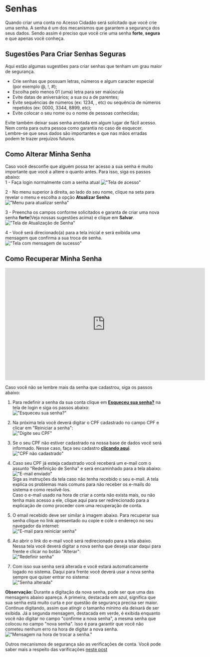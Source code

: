 # Senhas
Quando criar uma conta no Acesso Cidadão será solicitado que você crie uma senha. A senha é um dos mecanismos que garantem a segurança dos seus dados. 
Sendo assim é preciso que você crie uma senha **forte**, **segura** e que apenas você conheça.  

## Sugestões Para Criar Senhas Seguras
Aqui estão algumas sugestões para criar senhas que tenham um grau maior de segurança.  
- Crie senhas que possuam letras, números e algum caracter especial (por exemplo @, !, #);
- Escolha pelo menos 01 (uma) letra para ser maiúscula
- Evite datas de aniversários; a sua ou a de parentes;
- Evite sequências de números (ex: 1234, , etc) ou sequência de números repetidos (ex: 0000, 3344, 8899, etc);
- Evite colocar o seu nome ou o nome de pessoas conhecidas;  

Evite também deixar suas senha anotada em algum lugar de fácil acesso. Nem conta para outra pessoa como garantia no caso de esquecer.  
Lembre-se que seus dados são importantes e que nas mãos erradas podem te trazer prejuízos futuros.  

## Como Alterar Minha Senha
Caso você desconfie que alguém possa ter acesso a sua senha é muito importante que você a altere o quanto antes. Para isso, siga os passos abaixo:  
1 - Faça login normalmente com a senha atual
!["Tela de acesso"](../_images/Acesso.png)  

2 - No menu superior à direita, ao lado do seu nome, clique na seta para revelar o menu e escolha a opção **Atualizar Senha**
!["Menu para atualizar senha"](../_images/SenhaAlterarMenu.png)  

3 - Preencha os campos conforme solicitados e garanta de criar uma nova senha **forte**(Veja nossas sugestões acima) e clique em **Salvar**.
!["Tela de Atualização de Senha"](../_images/SenhaNovaSenha.png)  

4 - Você será direcionado(a) para a tela inicial e será exibida uma mensagem que confirma a sua troca de senha.
!["Tela com mensagem de sucesso"](../_images/SenhaSucesso.png)  


## Como Recuperar Minha Senha
<div class="video">
	<iframe width="640" height="360" src="https://player.vimeo.com/video/275083014" frameborder="0" gesture="media" allow="encrypted-media" allowfullscreen>
	</iframe>
</div>

Caso você não se lembre mais da senha que cadastrou, siga os passos abaixo:  

1) Para redefinir a senha da sua conta clique em **[Esqueceu sua senha?](https://acessocidadao.es.gov.br/Conta/Entrar?ReturnUrl=%2F)** na tela de login e siga os passos abaixo:  
!["Esqueceu sua senha?"](../_images//Recuperar1.png)  

2) Na próxima tela você deverá digitar o CPF cadastrado no campo CPF e clicar em "Reiniciar a senha":  
!["Digite seu CPF"](../_images/Recuperar2.png)  

3) Se o seu CPF não estiver cadastrado na nossa base de dados você será informado. Nesse caso, faça seu cadastro **[clicando aqui](https://acessocidadao.es.gov.br/Conta/Criar)**.  
!["CPF não cadastrado"](../_images/Recuperar3.png)  

4) Caso seu CPF já esteja cadastrado você receberá um e-mail com o assunto "Redefinição de Senha" e será encaminhado para a tela abaixo:  
!["E-mail enviado"](../_images/Recuperar4.png)  
Siga as instruções da tela caso não tenha recebido o seu e-mail. A tela explica os problemas mais comuns para não receber os e-mails do sistema e como resolvê-los.  
Caso o e-mail usado na hora de criar a conta não exista mais, ou não tenha mais acesso a ele, clique aqui para ser redirecionado para a explicação de como proceder com 
uma recuperação de conta.  

5) O email recebido deve ser similar à imagem abaixo. Para recuperar sua senha clique no link apresentado ou copie e cole o endereço no seu navegador da internet:  
!["E-mail para reiniciar senha"](../_images/Recuperar5.png)  

6) Ao abrir o link do e-mail você será redirecionado para a tela abaixo. Nessa tela você deverá digitar a nova senha que deseja usar daqui para frente e clicar no botão "Alterar":  
!["Redefinir senha"](../_images/Recuperar6.png)  

7) Com isso sua senha será alterada e você estará automaticamente logado no sistema. Daqui para frente você deverá usar a nova senha sempre que quiser entrar no sistema:  
!["Senha alterada"](../_images/Recuperar7.png)  

**Observação:** Durante a digitação da nova senha, pode ser que uma das mensagens abaixo apareça. 
A primeira, destacada em azul, significa que sua senha está muito curta e por questão de segurança precisa ser maior. 
Continue digitando, assim que atingir o tamanho mínimo ela deixará de ser exibida. 
Já a segunda mensagem, destacada em verde, é exibida enquanto você não digitar no campo "confirme a nova senha", a mesma senha que colocou no campo "nova senha". 
Isso é para garantir que você não cometeu nenhum erro na hora de digitar a nova senha.  
!["Mensagem na hora de trocar a senha."](../_images/Recuperar8.png)  


Outros mecanismos de segurança são as verificações de conta. Você pode saber mais a respeito das
varificações [neste post](https://docs.acessocidadao.es.gov.br/Duvidas/VerificacaoConta.html)  
